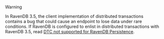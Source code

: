 > [!WARNING]
> In RavenDB 3.5, the client implementation of distributed transactions contains a bug that could cause an endpoint to lose data under rare conditions. If RavenDB is configured to enlist in distributed transactions with RavenDB 3.5, read [DTC not supported for RavenDB Persistence](/persistence/ravendb/dtc.md).
